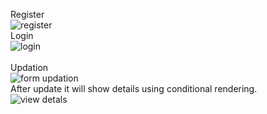 Register <br/>![register](https://user-images.githubusercontent.com/97933338/209450253-613eb45a-82b5-4eba-ba79-113a00eb1df3.png)
<br/>
Login<br/> ![login](https://user-images.githubusercontent.com/97933338/209450230-02a5eaad-5748-47d3-a349-2b8026821d23.png)<br/>
<br/>
Updation<br/>![form updation](https://user-images.githubusercontent.com/97933338/209450229-ad27ac57-9a87-4ba9-92fe-c2aa6e015048.png)
<br/>
After update it will show details using conditional rendering. <br/>![view detals](https://user-images.githubusercontent.com/97933338/209450232-cca0bb3a-897a-4ceb-afda-7ac2b34ace63.png)
<br/>

